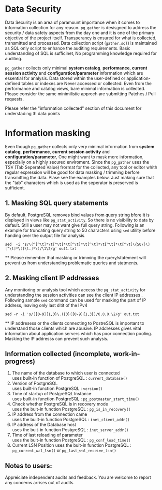 # Data Security 
Data Security is an area of paramount importance when it comes to information collection for any reason. `pg_gather` is desisgned to address the security / data safety aspects from the day one and it is one of the primary objective of the project itself. Transperancy is ensured for what is collected, transmitted and processed. Data collection script (`gather.sql`) is maintained as SQL only script to enhance the auditing requirements. Basic understanding of SQL is sufficinet, No programming knowledge required for auditing.
  
`pg_gather` collects only minimal **system catalog**, **performance**, **current session activity** and **configuration/parameter** information which are essential for analysis. Data stored within the user-defined or application-defined tables or indexes are Never accessed or collected. Even from the performance and catalog views, bare minimal information is collected. Please consider the same minimilistic approch are submitting Patches / Pull requests. 

Please refer the "information collected" section of this document for understading th data points 

# Information masking
Even though `pg_gather` collects only very minimal information from  **system catalog**, **performance**, **current session activity** and **configuration/parameter**, One might want to mask more information, especially on a highly secured enviroment. Since the `pg_gather` uses the TSV (Tab Seperated Value) frormat for the collected,  any tool or editor whith regular expression will be good for data masking / trimming berfore transmitting the data. Plase see the examples below. Just making sure that the "tab" characters which is used as the seperator is preserved is sufficient.

## 1. Masking SQL query statements
By default, PostgreSQL removes bind values from query string bfore it is displayed in views like `pg_stat_activity`. So there is no visibility to data by default. Still a user may not want give full query string. Following is an example for truncating query string to 50 characters using `sed` utility before handing over the output file for analysis.
```
sed  -i 's/\(^[^\t]*\t[^\t]*\t[^\t]*\t[^\t]*\t[^\t]*\t[^\t]\{50\}\)[^\t]*\([\t.]*\)/\1\2/g' out1.txt
```
** Please remember that masking or trimming the query/statement will prevent us from understanding problematic queries and statments.
## 2. Masking client IP addresses
Any monitoring or analysis tool which access the `pg_stat_activity` for understanding the session activities can see the client IP addresses . Following sample `sed` command can be used for masking the part of IP address, leaving only last ditit of the IPv4
```
sed -r -i 's/([0-9]{1,3}\.){3}([0-9]{1,3})/0.0.0.\2/g' out.txt
```
** IP addresess or the clients connecting to PostreSQL is important to understand those clients which are abusive. IP addresses gives vital information about application servers which has poor connection pooling. Masking the IP addresss can prevent such analysis.

## Information collected  (incomplete, work-in-progress)

1. The name of the database to which user is connected  
   uses built-in function of PostgreSQL : `current_database()`
2. Version of PostgreSQL  
   uses built-in function PostgreSQL : `version()`
3. Time of startup of PostgreSQL Instance  
   uses built-in function PostgreSQL : `pg_postmaster_start_time()`
4. Check whether PostgreSQL is in recovery mode  
   uses the buit-in function PostgreSQL : `pg_is_in_recovery()`
5. IP address from the connection came  
   uses the built-in function PostgreSQL : `inet_client_addr()`
6. IP address of the Database host  
   uses the buit-in function PostgreSQL : `inet_server_addr()`
7. Time of last reloading of parameter  
   uses the buit-in function PostgreSQL : `pg_conf_load_time()`
8. Current LSN Position
   uses the buit-in function PostgreSQL : `pg_current_wal_lsn()` or `pg_last_wal_receive_lsn()`



## Notes to users:
Appreiciate independent audits and feedback. You are welcome to report any concerns arrises out of audits.